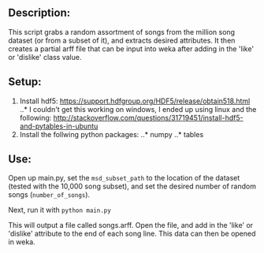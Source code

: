 ## Description:
This script grabs a random assortment of songs from the million song dataset (or from a subset of it), and extracts desired attributes. It then creates a partial arff file that can be input into weka after adding in the 'like' or 'dislike' class value.

## Setup:
1. Install hdf5: https://support.hdfgroup.org/HDF5/release/obtain518.html
..* I couldn't get this working on windows, I ended up using linux and the following: http://stackoverflow.com/questions/31719451/install-hdf5-and-pytables-in-ubuntu
2. Install the follwing python packages:
..* numpy
..* tables

## Use:
Open up main.py, set the `msd_subset_path` to the location of the dataset (tested with the 10,000 song subset), and set the desired number of random songs (`number_of_songs`).

Next, run it with `python main.py`

This will output a file called songs.arff. Open the file, and add in the 'like' or 'dislike' attribute to the end of each song line. This data can then be opened in weka.